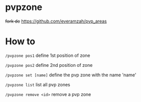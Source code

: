 # pvpzone
~~fork de~~ https://github.com/everamzah/pvp_areas

# How to
`/pvpzone pos1` define 1st position of zone

`/pvpzone pos2` define 2nd position of zone

`/pvpzone set [name]` define the pvp zone with the name 'name'

`/pvpzone list` list all pvp zones

`/pvpzone remove <id>` remove a pvp zone

